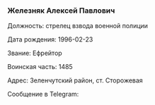### Железняк Алексей Павлович

Должность: стрелец взвода военной полиции

Дата рождения: 1996-02-23

Звание: Ефрейтор

Воинская часть: 1485

Адрес: Зеленчутский район, ст. Сторожевая

Сообщение в Telegram: []()
